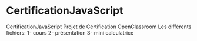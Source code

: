 # CertificationJavaScript
CertificationJavaScript
Projet de Certification OpenClassroom
Les différents fichiers:
1- cours
2- présentation
3- mini calculatrice
